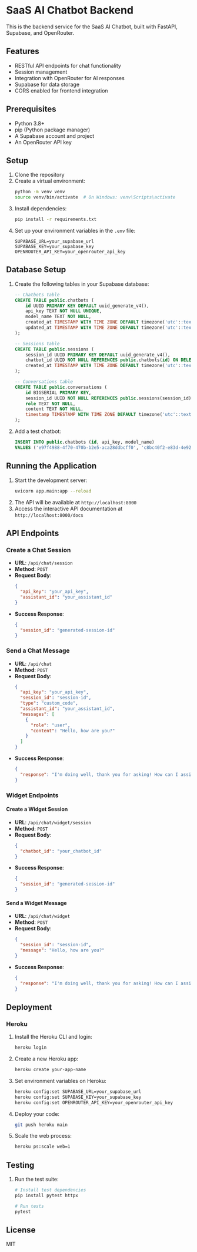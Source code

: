 # SaaS AI Chatbot Backend

This is the backend service for the SaaS AI Chatbot, built with FastAPI, Supabase, and OpenRouter.

## Features

- RESTful API endpoints for chat functionality
- Session management
- Integration with OpenRouter for AI responses
- Supabase for data storage
- CORS enabled for frontend integration

## Prerequisites

- Python 3.8+
- pip (Python package manager)
- A Supabase account and project
- An OpenRouter API key

## Setup

1. Clone the repository
2. Create a virtual environment:
   ```bash
   python -m venv venv
   source venv/bin/activate  # On Windows: venv\Scripts\activate
   ```
3. Install dependencies:
   ```bash
   pip install -r requirements.txt
   ```
4. Set up your environment variables in the `.env` file:
   ```
   SUPABASE_URL=your_supabase_url
   SUPABASE_KEY=your_supabase_key
   OPENROUTER_API_KEY=your_openrouter_api_key
   ```

## Database Setup

1. Create the following tables in your Supabase database:

   ```sql
   -- Chatbots table
   CREATE TABLE public.chatbots (
       id UUID PRIMARY KEY DEFAULT uuid_generate_v4(),
       api_key TEXT NOT NULL UNIQUE,
       model_name TEXT NOT NULL,
       created_at TIMESTAMP WITH TIME ZONE DEFAULT timezone('utc'::text, now()) NOT NULL,
       updated_at TIMESTAMP WITH TIME ZONE DEFAULT timezone('utc'::text, now()) NOT NULL
   );

   -- Sessions table
   CREATE TABLE public.sessions (
       session_id UUID PRIMARY KEY DEFAULT uuid_generate_v4(),
       chatbot_id UUID NOT NULL REFERENCES public.chatbots(id) ON DELETE CASCADE,
       created_at TIMESTAMP WITH TIME ZONE DEFAULT timezone('utc'::text, now()) NOT NULL
   );

   -- Conversations table
   CREATE TABLE public.conversations (
       id BIGSERIAL PRIMARY KEY,
       session_id UUID NOT NULL REFERENCES public.sessions(session_id) ON DELETE CASCADE,
       role TEXT NOT NULL,
       content TEXT NOT NULL,
       timestamp TIMESTAMP WITH TIME ZONE DEFAULT timezone('utc'::text, now()) NOT NULL
   );
   ```

2. Add a test chatbot:
   ```sql
   INSERT INTO public.chatbots (id, api_key, model_name)
   VALUES ('e97f4988-4f70-470b-b2e5-aca28ddbcff0', 'c8bc40f2-e83d-4e92-ac2b-d5bd6444da0a', 'openai/gpt-3.5-turbo');
   ```

## Running the Application

1. Start the development server:
   ```bash
   uvicorn app.main:app --reload
   ```
2. The API will be available at `http://localhost:8000`
3. Access the interactive API documentation at `http://localhost:8000/docs`

## API Endpoints

### Create a Chat Session
- **URL**: `/api/chat/session`
- **Method**: `POST`
- **Request Body**:
  ```json
  {
    "api_key": "your_api_key",
    "assistant_id": "your_assistant_id"
  }
  ```
- **Success Response**:
  ```json
  {
    "session_id": "generated-session-id"
  }
  ```

### Send a Chat Message
- **URL**: `/api/chat`
- **Method**: `POST`
- **Request Body**:
  ```json
  {
    "api_key": "your_api_key",
    "session_id": "session-id",
    "type": "custom_code",
    "assistant_id": "your_assistant_id",
    "messages": [
      {
        "role": "user",
        "content": "Hello, how are you?"
      }
    ]
  }
  ```
- **Success Response**:
  ```json
  {
    "response": "I'm doing well, thank you for asking! How can I assist you today?"
  }
  ```

### Widget Endpoints

#### Create a Widget Session
- **URL**: `/api/chat/widget/session`
- **Method**: `POST`
- **Request Body**:
  ```json
  {
    "chatbot_id": "your_chatbot_id"
  }
  ```
- **Success Response**:
  ```json
  {
    "session_id": "generated-session-id"
  }
  ```

#### Send a Widget Message
- **URL**: `/api/chat/widget`
- **Method**: `POST`
- **Request Body**:
  ```json
  {
    "session_id": "session-id",
    "message": "Hello, how are you?"
  }
  ```
- **Success Response**:
  ```json
  {
    "response": "I'm doing well, thank you for asking! How can I assist you today?"
  }
  ```

## Deployment

### Heroku

1. Install the Heroku CLI and login:
   ```bash
   heroku login
   ```

2. Create a new Heroku app:
   ```bash
   heroku create your-app-name
   ```

3. Set environment variables on Heroku:
   ```bash
   heroku config:set SUPABASE_URL=your_supabase_url
   heroku config:set SUPABASE_KEY=your_supabase_key
   heroku config:set OPENROUTER_API_KEY=your_openrouter_api_key
   ```

4. Deploy your code:
   ```bash
   git push heroku main
   ```

5. Scale the web process:
   ```bash
   heroku ps:scale web=1
   ```

## Testing

1. Run the test suite:
   ```bash
   # Install test dependencies
   pip install pytest httpx
   
   # Run tests
   pytest
   ```

## License

MIT
